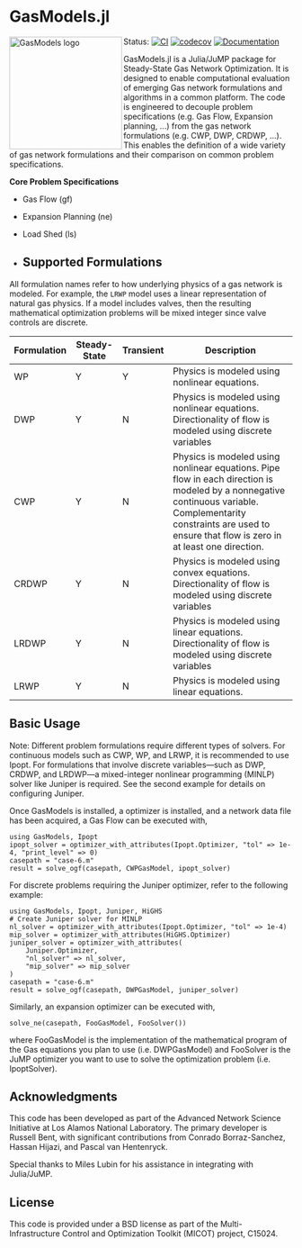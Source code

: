 # GasModels.jl

<img src="https://lanl-ansi.github.io/GasModels.jl/dev/assets/logo.svg" align="left" width="200" alt="GasModels logo">

Status:
[![CI](https://github.com/lanl-ansi/GasModels.jl/workflows/CI/badge.svg)](https://github.com/lanl-ansi/GasModels.jl/actions?query=workflow%3ACI)
[![codecov](https://codecov.io/gh/lanl-ansi/GasModels.jl/branch/master/graph/badge.svg)](https://codecov.io/gh/lanl-ansi/GasModels.jl)
[![Documentation](https://github.com/lanl-ansi/GasModels.jl/workflows/Documentation/badge.svg)](https://lanl-ansi.github.io/GasModels.jl/stable/)
</p>

GasModels.jl is a Julia/JuMP package for Steady-State Gas Network Optimization.
It is designed to enable computational evaluation of emerging Gas network formulations and algorithms in a common platform.
The code is engineered to decouple problem specifications (e.g. Gas Flow, Expansion planning, ...) from the gas network formulations (e.g. CWP, DWP, CRDWP, ...).
This enables the definition of a wide variety of gas network formulations and their comparison on common problem specifications.

**Core Problem Specifications**
* Gas Flow (gf)
* Expansion Planning (ne)
* Load Shed (ls)


* ## Supported Formulations

All formulation names refer to how underlying physics of a gas network is modeled. For example, the `LRWP` model uses a linear representation of natural gas physics. If a model includes valves, then the resulting mathematical optimization problems will be mixed integer since valve controls are discrete.

| Formulation      | Steady-State         | Transient             | Description           |
| ---------------- | -------------------- | --------------------- | --------------------- |
| WP               |       Y              |          Y            | Physics is modeled using nonlinear equations. |
| DWP              |       Y              |          N            | Physics is modeled using nonlinear equations. Directionality of flow is modeled using discrete variables |
| CWP              |       Y              |          N            | Physics is modeled using nonlinear equations. Pipe flow in each direction is modeled by a nonnegative continuous variable. Complementarity constraints are used to ensure that flow is zero in at least one direction. |
| CRDWP            |       Y              |          N            | Physics is modeled using convex equations. Directionality of flow is modeled using discrete variables |
| LRDWP            |       Y              |          N            | Physics is modeled using linear equations. Directionality of flow is modeled using discrete variables |
| LRWP             |       Y              |          N            | Physics is modeled using linear equations. |

## Basic Usage

Note: Different problem formulations require different types of solvers. For continuous models such as CWP, WP, and LRWP, it is recommended to use Ipopt. For formulations that involve discrete variables—such as DWP, CRDWP, and LRDWP—a mixed-integer nonlinear programming (MINLP) solver like Juniper is required. See the second example for details on configuring Juniper.

Once GasModels is installed, a optimizer is installed, and a network data file  has been acquired, a Gas Flow can be executed with,
```
using GasModels, Ipopt
ipopt_solver = optimizer_with_attributes(Ipopt.Optimizer, "tol" => 1e-4, "print_level" => 0)
casepath = "case-6.m"
result = solve_ogf(casepath, CWPGasModel, ipopt_solver)
```

For discrete problems requiring the Juniper optimizer, refer to the following example:
```
using GasModels, Ipopt, Juniper, HiGHS
# Create Juniper solver for MINLP
nl_solver = optimizer_with_attributes(Ipopt.Optimizer, "tol" => 1e-4)
mip_solver = optimizer_with_attributes(HiGHS.Optimizer)
juniper_solver = optimizer_with_attributes(
    Juniper.Optimizer,
    "nl_solver" => nl_solver,
    "mip_solver" => mip_solver
)
casepath = "case-6.m"
result = solve_ogf(casepath, DWPGasModel, juniper_solver)
```

Similarly, an expansion optimizer can be executed with,
```
solve_ne(casepath, FooGasModel, FooSolver())
```

where FooGasModel is the implementation of the mathematical program of the Gas equations you plan to use (i.e. DWPGasModel) and FooSolver is the JuMP optimizer you want to use to solve the optimization problem (i.e. IpoptSolver).


## Acknowledgments

This code has been developed as part of the Advanced Network Science Initiative at Los Alamos National Laboratory.
The primary developer is Russell Bent, with significant contributions from Conrado Borraz-Sanchez, Hassan Hijazi, and Pascal van Hentenryck.

Special thanks to Miles Lubin for his assistance in integrating with Julia/JuMP.


## License

This code is provided under a BSD license as part of the Multi-Infrastructure Control and Optimization Toolkit (MICOT) project, C15024.
